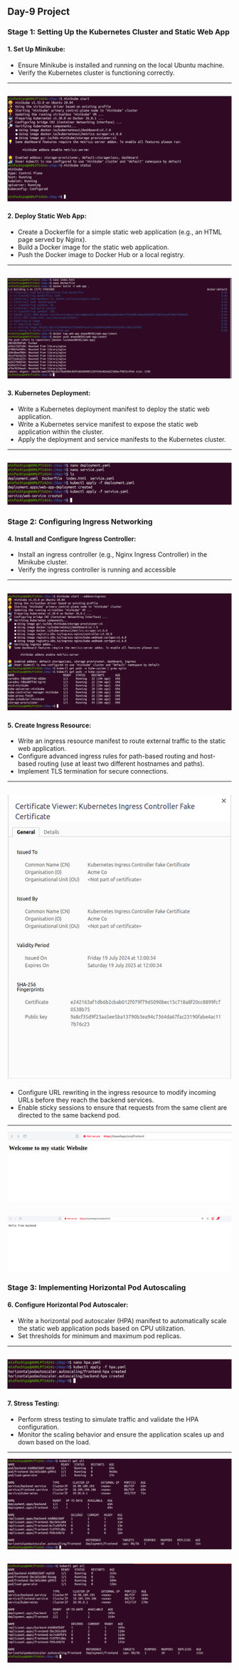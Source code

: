 ## Day-9 Project

### Stage 1: Setting Up the Kubernetes Cluster and Static Web App

#### 1. Set Up Minikube:
  - Ensure Minikube is installed and running on the local Ubuntu machine.
  - Verify the Kubernetes cluster is functioning correctly.
---
![alt text](screenshots/1.png)
---

#### 2. Deploy Static Web App:
 + Create a Dockerfile for a simple static web application (e.g., an HTML page served by Nginx).
 + Build a Docker image for the static web application.
 + Push the Docker image to Docker Hub or a local registry.
---
![alt text](screenshots/2.png)
---

#### 3. Kubernetes Deployment:
+ Write a Kubernetes deployment manifest to deploy the static web application.
+ Write a Kubernetes service manifest to expose the static web application within the cluster.
+ Apply the deployment and service manifests to the Kubernetes cluster.

---
![alt text](screenshots/3.png)
---

### Stage 2: Configuring Ingress Networking

#### 4. Install and Configure Ingress Controller:
+ Install an ingress controller (e.g., Nginx Ingress Controller) in the Minikube cluster.
+ Verify the ingress controller is running and accessible

---
![alt text](screenshots/4.png)
---

#### 5. Create Ingress Resource:
+ Write an ingress resource manifest to route external traffic to the static web application.
+ Configure advanced ingress rules for path-based routing and host-based routing (use at least two different hostnames and paths).
+ Implement TLS termination for secure connections.

---
![alt text](screenshots/5.png)
---

+ Configure URL rewriting in the ingress resource to modify incoming URLs before they reach the backend services.
+ Enable sticky sessions to ensure that requests from the same client are directed to the same backend pod.

---
![alt text](screenshots/6.png)

![alt text](screenshots/7.png)
---

### Stage 3: Implementing Horizontal Pod Autoscaling

#### 6. Configure Horizontal Pod Autoscaler:
+ Write a horizontal pod autoscaler (HPA) manifest to automatically scale the static web application pods based on CPU utilization.
+ Set thresholds for minimum and maximum pod replicas.

---
![alt text](screenshots/8.png)
---

#### 7. Stress Testing:
+ Perform stress testing to simulate traffic and validate the HPA configuration.
+ Monitor the scaling behavior and ensure the application scales up and down based on the load.

---
![alt text](screenshots/9.png)

![alt text](screenshots/10.png)
---